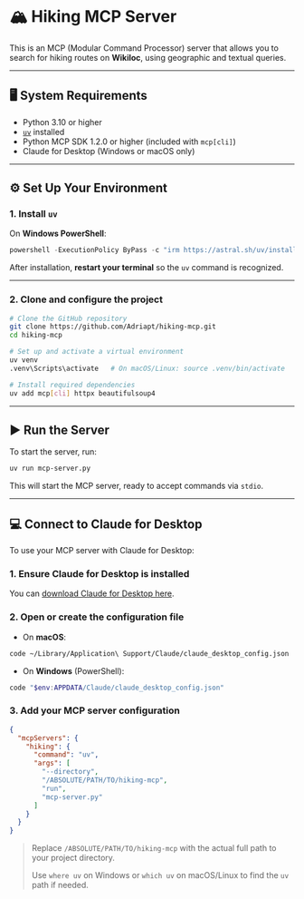
# 🏔️ Hiking MCP Server

This is an MCP (Modular Command Processor) server that allows you to search for hiking routes on **Wikiloc**, using geographic and textual queries.

---


## 🖥️ System Requirements

- Python 3.10 or higher
- [`uv`](https://github.com/astral-sh/uv) installed
- Python MCP SDK 1.2.0 or higher (included with `mcp[cli]`)
- Claude for Desktop (Windows or macOS only)

---

## ⚙️ Set Up Your Environment

### 1. Install `uv`

On **Windows PowerShell**:

```powershell
powershell -ExecutionPolicy ByPass -c "irm https://astral.sh/uv/install.ps1 | iex"
```

After installation, **restart your terminal** so the `uv` command is recognized.

---

### 2. Clone and configure the project

```bash
# Clone the GitHub repository
git clone https://github.com/Adriapt/hiking-mcp.git
cd hiking-mcp

# Set up and activate a virtual environment
uv venv
.venv\Scripts\activate   # On macOS/Linux: source .venv/bin/activate

# Install required dependencies
uv add mcp[cli] httpx beautifulsoup4
```

---

## ▶️ Run the Server

To start the server, run:

```bash
uv run mcp-server.py
```

This will start the MCP server, ready to accept commands via `stdio`.

---

## 💻 Connect to Claude for Desktop

To use your MCP server with Claude for Desktop:

### 1. Ensure Claude for Desktop is installed

You can [download Claude for Desktop here](https://www.anthropic.com/index/claude-desktop).

### 2. Open or create the configuration file

- On **macOS**:

```bash
code ~/Library/Application\ Support/Claude/claude_desktop_config.json
```

- On **Windows** (PowerShell):

```powershell
code "$env:APPDATA/Claude/claude_desktop_config.json"
```

### 3. Add your MCP server configuration

```json
{
  "mcpServers": {
    "hiking": {
      "command": "uv",
      "args": [
        "--directory",
        "/ABSOLUTE/PATH/TO/hiking-mcp",
        "run",
        "mcp-server.py"
      ]
    }
  }
}
```

> Replace `/ABSOLUTE/PATH/TO/hiking-mcp` with the actual full path to your project directory.
>
> Use `where uv` on Windows or `which uv` on macOS/Linux to find the `uv` path if needed.
